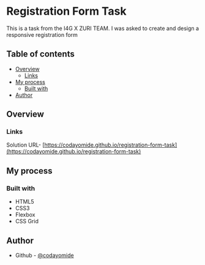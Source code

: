 # Registration Form Task
This is a task from the I4G X ZURI TEAM. I was asked to create and design a responsive registration form  

## Table of contents

- [Overview](#overview)
  - [Links](#links)
- [My process](#my-process)
  - [Built with](#built-with)
- [Author](#author)

## Overview



### Links

Solution URL- [https://codayomide.github.io/registration-form-task](https://codayomide.github.io/registration-form-task)

## My process

### Built with

- HTML5
- CSS3
- Flexbox
- CSS Grid

## Author

- Github - [@codayomide](https://www.github.com/codayomide)

